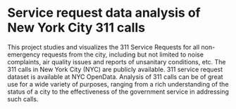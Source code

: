 # Service request data analysis of New York City 311 calls
This project studies and visualizes the 311 Service Requests for all non-emergency requests from the city, including but not limited to noise complaints, air quality issues and reports of unsanitary conditions, etc. The 311 calls in New York City (NYC) are publicly available. 311 service request dataset is available at NYC OpenData. Analysis of 311 calls can be of great use for a wide variety of purposes, ranging from a rich understanding of the status of a city to the effectiveness of the government service in addressing such calls.
